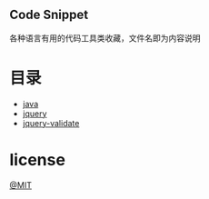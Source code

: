 Code Snippet
----
各种语言有用的代码工具类收藏，文件名即为内容说明

# 目录
- [java](https://github.com/gefangshuai/code_snippet/tree/master/java)
- [jquery](https://github.com/gefangshuai/code_snippet/tree/master/jquery)
 - [jquery-validate](https://github.com/gefangshuai/code_snippet/tree/master/jquery/jquery-validate)

# license
[@MIT](LICENSE)